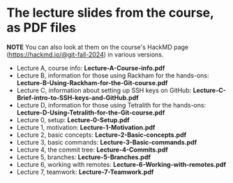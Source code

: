 # The lecture slides from the course, as PDF files

**NOTE** You can also look at them on the course's HackMD page (https://hackmd.io/@git-fall-2024) in various versions. 

* Lecture A, course info: **Lecture-A-Course-info.pdf**
* Lecture B, information for those using Rackham for the hands-ons: **Lecture-B-Using-Rackham-for-the-Git-course.pdf**
* Lecture C, information about setting up SSH keys on GitHub: **Lecture-C-Brief-intro-to-SSH-keys-and-GitHub.pdf**
* Lecture D, information for those using Tetralith for the hands-ons: **Lecture-D-Using-Tetralith-for-the-Git-course.pdf**
* Lecture 0, setup: **Lecture-0-Setup.pdf**
* Lecture 1, motivation: **Lecture-1-Motivation.pdf**
* Lecture 2, basic concepts: **Lecture-2-Basic-concepts.pdf**
* Lecture 3, basic commands: **Lecture-3-Basic-commands.pdf**
* Lecture 4, the commit tree: **Lecture-4-Commits.pdf**
* Lecture 5, branches: **Lecture-5-Branches.pdf**
* Lecture 6, working with remotes: **Lecture-6-Working-with-remotes.pdf**
* Lecture 7, teamwork: **Lecture-7-Teamwork.pdf**
